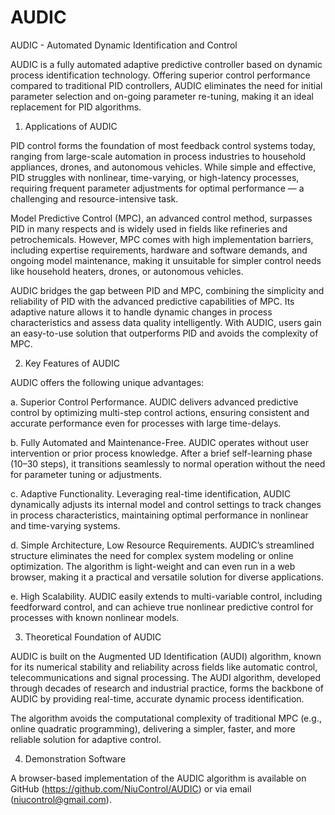 # AUDIC

AUDIC - Automated Dynamic Identification and Control

AUDIC is a fully automated adaptive predictive controller based on dynamic process identification technology. Offering superior control performance compared to traditional PID controllers, AUDIC eliminates the need for initial parameter selection and on-going parameter re-tuning, making it an ideal replacement for PID algorithms.

1. Applications of AUDIC
   
PID control forms the foundation of most feedback control systems today, ranging from large-scale automation in process industries to household appliances, drones, and autonomous vehicles. While simple and effective, PID struggles with nonlinear, time-varying, or high-latency processes, requiring frequent parameter adjustments for optimal performance — a challenging and resource-intensive task.

Model Predictive Control (MPC), an advanced control method, surpasses PID in many respects and is widely used in fields like refineries and petrochemicals. However, MPC comes with high implementation barriers, including expertise requirements, hardware and software demands, and ongoing model maintenance, making it unsuitable for simpler control needs like household heaters, drones, or autonomous vehicles.

AUDIC bridges the gap between PID and MPC, combining the simplicity and reliability of PID with the advanced predictive capabilities of MPC. Its adaptive nature allows it to handle dynamic changes in process characteristics and assess data quality intelligently. With AUDIC, users gain an easy-to-use solution that outperforms PID and avoids the complexity of MPC.

2. Key Features of AUDIC

AUDIC offers the following unique advantages:
   
   a. Superior Control Performance.  AUDIC delivers advanced predictive control by optimizing multi-step control actions, ensuring consistent and accurate performance even for processes with large time-delays.

   b. Fully Automated and Maintenance-Free.  AUDIC operates without user intervention or prior process knowledge. After a brief self-learning phase (10–30 steps), it transitions seamlessly to normal operation without the need for parameter tuning or adjustments.

   c. Adaptive Functionality. Leveraging real-time identification, AUDIC dynamically adjusts its internal model and control settings to track changes in process characteristics, maintaining optimal performance in nonlinear and time-varying systems.

   d. Simple Architecture, Low Resource Requirements.  AUDIC’s streamlined structure eliminates the need for complex system modeling or online optimization. The algorithm is light-weight and can even run in a web browser, making it a practical and versatile solution for diverse applications.

   e. High Scalability.  AUDIC easily extends to multi-variable control, including feedforward control, and can achieve true nonlinear predictive control for processes with known nonlinear models.


3. Theoretical Foundation of AUDIC

AUDIC is built on the Augmented UD Identification (AUDI) algorithm, known for its numerical stability and reliability across fields like automatic control, telecommunications and signal processing. The AUDI algorithm, developed through decades of research and industrial practice, forms the backbone of AUDIC by providing real-time, accurate dynamic process identification.

The algorithm avoids the computational complexity of traditional MPC (e.g., online quadratic programming), delivering a simpler, faster, and more reliable solution for adaptive control.

4. Demonstration Software
   
A browser-based implementation of the AUDIC algorithm is available on GitHub (https://github.com/NiuControl/AUDIC) or via email (niucontrol@gmail.com).
